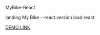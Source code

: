 MyBike-React

landing My Bike --react.version
load react

[DEMO LINK](https://samaev.github.io/mybike-react/)

